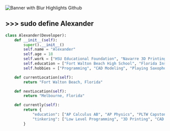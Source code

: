 ![Banner with Blur Highlights Github](https://github.com/user-attachments/assets/dc2532d8-eb2e-41f5-b0c3-544821de33ca)
## >>> sudo define Alexander
```python
class Alexander(Developer):
    def __init__(self):
        super().__init__()
        self.name = "Alexander"
        self.age = 18
        self.work = ["HSU Educational Foundation", "Navarre 3D Printing", "Independent Contractor"]
        self.education = ["Fort Walton Beach High School", "Florida Institute of Technology"]
        self.hobbies = ["Programming", "CAD Modeling", "Playing Saxophone"]

    def currentLocation(self):
        return "Fort Walton Beach, Florida"

    def nextLocation(self):
        return "Melbourne, Florida"

    def currently(self):
        return {
            "education": ["AP Calculus AB", "AP Physics", "PLTW Capstone Engineering"],
            "tinkering": ["Low Level Programming", "3D Printing", "CAD Modeling"]
        }
```
